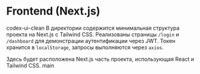 # Frontend (Next.js)

 codex-ui-clean
В директории содержится минимальная структура проекта на Next.js с Tailwind CSS.
Реализованы страницы `/login` и `/dashboard` для демонстрации аутентификации
через JWT. Токен хранится в `localStorage`, запросы выполняются через `axios`.

Здесь будет расположена Next.js часть проекта, использующая React и Tailwind CSS.
 main
